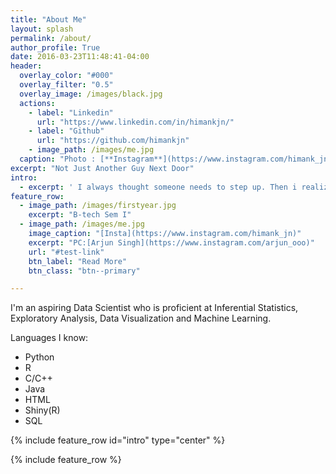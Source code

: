 ```yaml
---
title: "About Me"
layout: splash
permalink: /about/
author_profile: True
date: 2016-03-23T11:48:41-04:00
header:
  overlay_color: "#000"
  overlay_filter: "0.5"
  overlay_image: /images/black.jpg
  actions:
    - label: "Linkedin"
      url: "https://www.linkedin.com/in/himankjn/"
    - label: "Github"
      url: "https://github.com/himankjn"
    - image_path: /images/me.jpg
  caption: "Photo : [**Instagram**](https://www.instagram.com/himank_jn)"
excerpt: "Not Just Another Guy Next Door"
intro:
  - excerpt: ' I always thought someone needs to step up. Then i realized, I am Someone!'
feature_row:
  - image_path: /images/firstyear.jpg
    excerpt: "B-tech Sem I"
  - image_path: /images/me.jpg
    image_caption: "[Insta](https://www.instagram.com/himank_jn)"
    excerpt: "PC:[Arjun Singh](https://www.instagram.com/arjun_ooo)"
    url: "#test-link"
    btn_label: "Read More"
    btn_class: "btn--primary"

---
```


I'm an aspiring Data Scientist who is proficient at Inferential Statistics, Exploratory Analysis, Data Visualization and Machine Learning.

Languages I know:
* Python
* R
* C/C++
* Java
* HTML
* Shiny(R)
* SQL

{% include feature_row id="intro" type="center" %}

{% include feature_row %}
